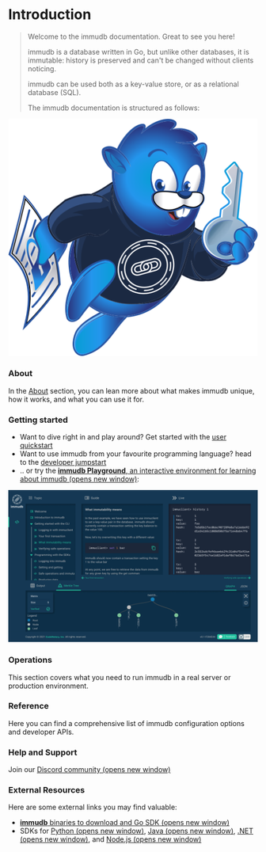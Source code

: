 # Introduction



> Welcome to the immudb documentation. Great to see you here!
>
> immudb is a database written in Go, but unlike other databases, it is immutable: history is preserved and can't be changed without clients noticing.
>
> immudb can be used both as a key-value store, or as a relational database (SQL).
>
> The immudb documentation is structured as follows:

![](.gitbook/assets/immudb-mascot.svg)

### About <a href="#about" id="about"></a>

In the [About](<.gitbook/assets/about (2)>) section, you can lean more about what makes immudb unique, how it works, and what you can use it for.

### Getting started <a href="#getting-started" id="getting-started"></a>

* Want to dive right in and play around? Get started with the [user quickstart](.gitbook/assets/quickstart)
* Want to use immudb from your favourite programming language? head to the [developer jumpstart](<.gitbook/assets/jumpstart (1)>)
* .. or try the [**immudb Playground**, an interactive environment for learning about immudb (opens new window)](https://play.codenotary.com):

![](.gitbook/assets/playground.jpg)

### Operations <a href="#operations" id="operations"></a>

This section covers what you need to run immudb in a real server or production environment.

### Reference <a href="#reference" id="reference"></a>

Here you can find a comprehensive list of immudb configuration options and developer APIs.

### Help and Support <a href="#help-and-support" id="help-and-support"></a>

Join our [Discord community (opens new window)](https://discord.gg/ThSJxNEHhZ)

### External Resources <a href="#external-resources" id="external-resources"></a>

Here are some external links you may find valuable:

* [**immudb** binaries to download and Go SDK (opens new window)](https://github.com/codenotary/immudb)
* SDKs for [Python (opens new window)](https://github.com/codenotary/immudb-py), [Java (opens new window)](https://github.com/codenotary/immudb4j), [.NET (opens new window)](https://github.com/codenotary/immudb4dotnet), and [Node.js (opens new window)](https://github.com/codenotary/immudb-node)
